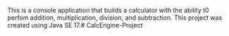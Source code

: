 This is a console application that builds a calculator with the ability t0 perfom addition, multiplication, division, and subtraction. 
This project was created using Java SE 17.# CalcEngine-Project
